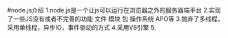 #node.js介绍
1.node.js是一个让js可以运行在浏览器之外的服务器端平台
2.实现了一些JS没有或者不完善的功能 文件 模块 包 操作系统 APO等
3.抛弃了多线程，采用单线程，异步IO，事件驱动的方式
4.采用V8引擎
5.
